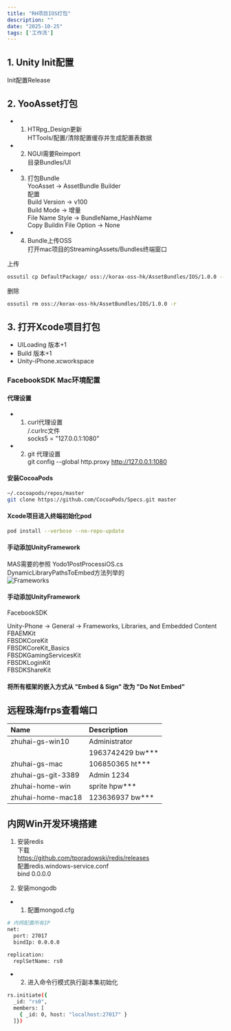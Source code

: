 ```yaml
---
title: "RH项目IOS打包"
description: ""
date: "2025-10-25"
tags: ['工作流']
---
```


## 1. Unity Init配置
Init配置Release

## 2. YooAsset打包  

* 1. HTRpg_Design更新  
HTTools/配置/清除配置缓存并生成配置表数据  

* 2. NGUI需要Reimport  
目录Bundles/UI  

* 3. 打包Bundle  
YooAsset -> AssetBundle Builder  
配置  
Build Version   ->   v100  
Build Mode  ->  增量  
File Name Style -> BundleName_HashName  
Copy Buildin File Option -> None  

* 4. Bundle上传OSS  
打开mac项目的StreamingAssets/Bundles终端窗口

上传  
~~~sh
ossutil cp DefaultPackage/ oss://korax-oss-hk/AssetBundles/IOS/1.0.0 --exclude "*.meta" -r -u
~~~
删除  
~~~sh
ossutil rm oss://korax-oss-hk/AssetBundles/IOS/1.0.0 -r
~~~

## 3. 打开Xcode项目打包  
- UILoading 版本+1
- Build 版本+1
- Unity-iPhone.xcworkspace  

### FacebookSDK Mac环境配置  

#### 代理设置  

* 1. curl代理设置  
/.curlrc文件  
socks5 = "127.0.0.1:1080"  

* 2. git 代理设置  
git config --global http.proxy http://127.0.0.1:1080  

#### 安装CocoaPods  

~~~sh
~/.cocoapods/repos/master  
git clone https://github.com/CocoaPods/Specs.git master  
~~~

#### Xcode项目进入终端初始化pod  

~~~sh
pod install --verbose --no-repo-update  
~~~ 

#### 手动添加UnityFramework  
MAS需要的参照 Yodo1PostProcessiOS.cs  
DynamicLibraryPathsToEmbed方法列举的  
![Frameworks](/imgs/rollinghero_ios.png)

#### 手动添加UnityFramework  
FacebookSDK    

Unity-Phone → General → Frameworks, Libraries, and Embedded Content  
FBAEMKit  
FBSDKCoreKit  
FBSDKCoreKit_Basics  
FBSDKGamingServicesKit  
FBSDKLoginKit  
FBSDKShareKit  

#### 将所有框架的嵌入方式从 "Embed & Sign" 改为 "Do Not Embed"

## 远程珠海frps查看端口  

| Name        | Description |
| :----------- | :----------- |
| zhuhai-gs-win10 | Administrator |
|                 | 1963742429  bw***   |
| zhuhai-gs-mac  | 106850365  ht*** |
| zhuhai-gs-git-3389  | Admin 1234 |
| zhuhai-home-win  | sprite hpw*** |
| zhuhai-home-mac18  | 123636937   bw*** |

## 内网Win开发环境搭建
1. 安装redis  
  下载  
  https://github.com/tporadowski/redis/releases  
  配置redis.windows-service.conf  
bind 0.0.0.0

2. 安装mongodb  
  * 1. 配置mongod.cfg  

~~~sh
# 内网配置所有IP
net:
  port: 27017
  bindIp: 0.0.0.0

replication:
  replSetName: rs0
~~~

  * 2.  进入命令行模式执行副本集初始化  
~~~sh
rs.initiate({
  _id: "rs0",
  members: [
    { _id: 0, host: "localhost:27017" }
  ]})
~~~